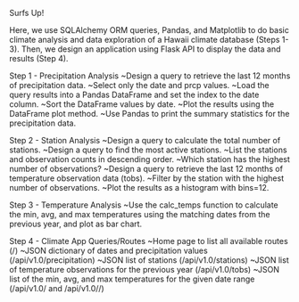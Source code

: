 Surfs Up!

Here, we use SQLAlchemy ORM queries, Pandas, and Matplotlib to do basic climate analysis and data exploration of a Hawaii climate
database (Steps 1-3). Then, we design an application using Flask API to display the data and results (Step 4).

Step 1 - Precipitation Analysis
~Design a query to retrieve the last 12 months of precipitation data.
~Select only the date and prcp values.
~Load the query results into a Pandas DataFrame and set the index to the date column.
~Sort the DataFrame values by date.
~Plot the results using the DataFrame plot method.
~Use Pandas to print the summary statistics for the precipitation data.

Step 2 - Station Analysis
~Design a query to calculate the total number of stations.
~Design a query to find the most active stations.
~List the stations and observation counts in descending order.
~Which station has the highest number of observations?
~Design a query to retrieve the last 12 months of temperature observation data (tobs).
~Filter by the station with the highest number of observations.
~Plot the results as a histogram with bins=12.

Step 3 - Temperature Analysis
~Use the calc_temps function to calculate the min, avg, and max temperatures using the matching dates from the previous year,
and plot as bar chart.

Step 4 - Climate App Queries/Routes
~Home page to list all available routes (/)
~JSON dictionary of dates and precipitation values (/api/v1.0/precipitation)
~JSON list of stations (/api/v1.0/stations)
~JSON list of temperature observations for the previous year (/api/v1.0/tobs)
~JSON list of the min, avg, and max temperatures for the given date range (/api/v1.0/<start> and /api/v1.0/<start>/<end>)
